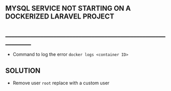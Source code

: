 ## MYSQL SERVICE NOT STARTING ON A DOCKERIZED LARAVEL PROJECT
## __________________________________________________________
- Command to log the error `docker logs <container ID>` 


## SOLUTION
- Remove user `root` replace with a custom user